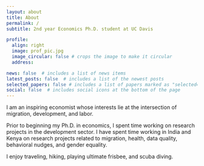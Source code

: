 ```yaml
---
layout: about
title: About
permalink: /
subtitle: 2nd year Economics Ph.D. student at UC Davis

profile:
  align: right
  image: prof_pic.jpg
  image_circular: false # crops the image to make it circular
  address: 

news: false  # includes a list of news items
latest_posts: false  # includes a list of the newest posts
selected_papers: false # includes a list of papers marked as "selected={true}"
social: false  # includes social icons at the bottom of the page
---
```


I am an inspiring economist whose interests lie at the intersection of migration, development, and labor.

Prior to beginning my Ph.D. in economics, I spent time working on research projects in the development sector. I have spent time working in India and Kenya on research projects related to migration, health, data quality, behavioral nudges, and gender equality. 

I enjoy traveling, hiking, playing ultimate frisbee, and scuba diving.